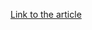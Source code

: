 [Link to the article](https://contagiodump.blogspot.com/2010/07/cve-2010-2568-keylogger-win32chyminea.html)
